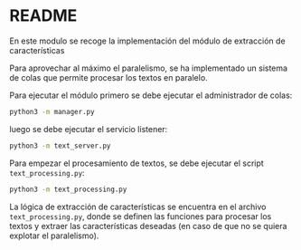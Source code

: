 # README

En este modulo se recoge la implementación del módulo de extracción de características

Para aprovechar al máximo el paralelismo, se ha implementado un sistema de colas que permite procesar los textos en paralelo.

Para ejecutar el módulo primero se debe ejecutar el administrador de colas:

```bash
python3 -m manager.py
```

luego se debe ejecutar el servicio listener:

```bash
python3 -m text_server.py
```

Para empezar el procesamiento de textos, se debe ejecutar el script `text_processing.py`:

```bash
python3 -m text_processing.py
```

La lógica de extracción de características se encuentra en el archivo `text_processing.py`, donde se definen las funciones para procesar los textos y extraer las características deseadas (en caso de que no se quiera explotar el paralelismo).
